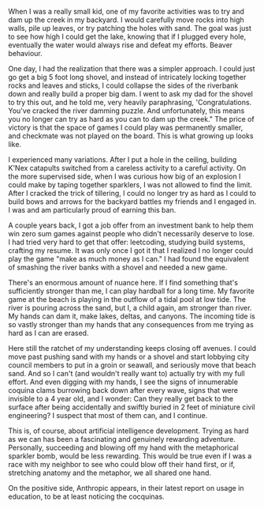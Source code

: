 When I was a really small kid, one of my favorite activities was to try and dam up the creek in my backyard. 
I would carefully move rocks into high walls, pile up leaves, or try patching the holes with sand. The goal was just to see how high I could get the lake, knowing that if I 
plugged every hole, eventually the water would always rise and defeat my efforts. Beaver behaviour. 

One day, I had the realization that there was a simpler approach. I could just go get a big 5 foot long shovel, and instead of intricately locking together rocks and leaves and sticks, 
I could collapse the sides of the riverbank down and really build a proper big dam. I went to ask my dad for the shovel to try this out, and he told me, very heavily paraphrasing, 
'Congratulations. You've cracked the river damming puzzle. And unfortunately, this means you no longer can try as hard as you can to dam up the creek." The price of victory is that 
the space of games I could play was permanently smaller, and checkmate was not played on the board. This is what growing up looks like.

I experienced many variations. After I put a hole in the ceiling, building K'Nex catapults switched from a careless activity to a careful activity.
On the more supervised side, when I was curious how big of an explosion I could make by taping together sparklers, I was not allowed to find the limit.
After I cracked the trick of tillering, I could no longer try as hard as I could to build bows and arrows for the backyard battles my friends and I engaged in. 
I was and am particularly proud of earning this ban.

A couple years back, I got a job offer from an investment bank to help them win zero sum games against people who didn't necessarily deserve to lose.
I had tried very hard to get that offer: leetcoding, studying build systems, crafting my resume. It was only once I got it that I realized I no longer could play the game 
"make as much money as I can." I had found the equivalent of smashing the river banks with a shovel and needed a new game.

There's an enormous amount of nuance here. If I find something that's sufficiently stronger than me, I can play hardball for a long time. My favorite game at the beach is 
playing in the outflow of a tidal pool at low tide. The river is pouring across the sand, but I, a child again, am stronger than river. My hands can dam it, make lakes, deltas, and canyons. 
The incoming tide is so vastly stronger than my hands that any consequences from me trying as hard as I can are erased. 

Here still the ratchet of my understanding keeps closing off avenues. I could move past pushing sand with my hands or a shovel and start lobbying city council members to put in a groin or
seawall, and seriously move that beach sand. And so I can't (and wouldn't really want to) actually try with my full effort. And even digging with my hands, I see the signs of innumerable coquina clams 
burrowing back down after every wave, signs that were invisible to a 4 year old, and I wonder: Can they really get back to the surface after being accidentally and swiftly buried in 2 feet of 
miniature civil engineering? I suspect that most of them can, and I continue.

This is, of course, about artificial intelligence development. Trying as hard as we can has been a fascinating and genuinely rewarding adventure. Personally, succeeding and blowing off my hand with the metaphorical
sparkler bomb, would be less rewarding. This would be true even if I was a race with my neighbor to see who could blow off their hand first, or if, stretching anatomy and the metaphor, we all shared one hand.

On the positive side, Anthropic appears, in their latest report on usage in education, to be at least noticing the cocquinas.
